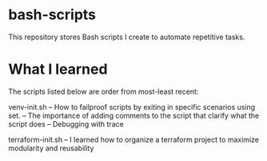# bash-scripts

This repository stores Bash scripts I create to automate repetitive tasks.

# What I learned 
The scripts listed below are order from most-least recent:

venv-init.sh
– How to failproof scripts by exiting in specific scenarios using set.
– The importance of adding comments to the script that clarify what the script does
– Debugging with trace

terraform-init.sh
– I learned how to organize a terraform project to maximize modularity and reusability
